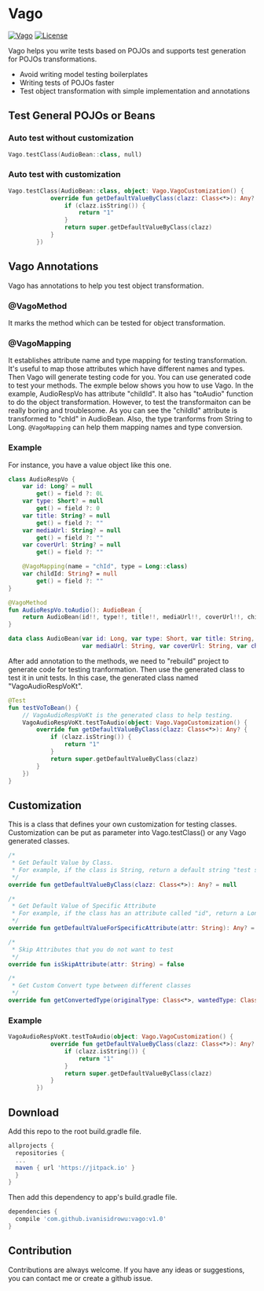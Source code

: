 # Vago

[![Vago](https://jitpack.io/v/ivanisidrowu/vago.svg)](https://jitpack.io/#ivanisidrowu/vago)
[![License](https://img.shields.io/badge/License-Apache%202.0-blue.svg)](https://opensource.org/licenses/Apache-2.0)

Vago helps you write tests based on POJOs and supports test generation for POJOs transformations.

* Avoid writing model testing boilerplates
* Writing tests of POJOs faster
* Test object transformation with simple implementation and annotations

## Test General POJOs or Beans

### Auto test without customization
```kotlin
Vago.testClass(AudioBean::class, null)
```
### Auto test with customization
```kotlin
Vago.testClass(AudioBean::class, object: Vago.VagoCustomization() {
            override fun getDefaultValueByClass(clazz: Class<*>): Any? {
                if (clazz.isString()) {
                    return "1"
                }
                return super.getDefaultValueByClass(clazz)
            }
        })
```
## Vago Annotations
Vago has annotations to help you test object transformation. 

### @VagoMethod
It marks the method which can be tested for object transformation.

### @VagoMapping
It establishes attribute name and type mapping for testing transformation. It's useful to map those attributes which have different names and types. Then Vago will generate testing code for you. You can use generated code to test your methods. The exmple below shows you how to use Vago. In the example, AudioRespVo has attribute "childId". It also has "toAudio" function to do the object transformation. However, to test the transformaiton can be really boring and troublesome. As you can see the "childId" attribute is transformed to "chId" in AudioBean. Also, the type tranforms from String to Long. ```@VagoMapping``` can help them mapping names and type conversion.

### Example
For instance, you have a value object like this one.

```kotlin
class AudioRespVo {
    var id: Long? = null
        get() = field ?: 0L
    var type: Short? = null
        get() = field ?: 0
    var title: String? = null
        get() = field ?: ""
    var mediaUrl: String? = null
        get() = field ?: ""
    var coverUrl: String? = null
        get() = field ?: ""

    @VagoMapping(name = "chId", type = Long::class)
    var childId: String? = null
        get() = field ?: ""
}

@VagoMethod
fun AudioRespVo.toAudio(): AudioBean {
    return AudioBean(id!!, type!!, title!!, mediaUrl!!, coverUrl!!, childId!!.toLong())
}
```

```kotlin
data class AudioBean(var id: Long, var type: Short, var title: String,
                     var mediaUrl: String, var coverUrl: String, var chId: Long)
```

After add annotation to the methods, we need to "rebuild" project to generate code for testing tranformation.
Then use the generated class to test it in unit tests. In this case, the generated class named "VagoAudioRespVoKt".

```kotlin
@Test
fun testVoToBean() {
    // VagoAudioRespVoKt is the generated class to help testing.
    VagoAudioRespVoKt.testToAudio(object: Vago.VagoCustomization() {
        override fun getDefaultValueByClass(clazz: Class<*>): Any? {
            if (clazz.isString()) {
                return "1"
            }
            return super.getDefaultValueByClass(clazz)
        }
    })
}
```

## Customization
This is a class that defines your own customization for testing classes. Customization can be put as parameter into Vago.testClass() or any Vago generated classes.

```kotlin
/*
 * Get Default Value by Class.
 * For example, if the class is String, return a default string "test string".
 */
override fun getDefaultValueByClass(clazz: Class<*>): Any? = null

/*
 * Get Default Value of Specific Attribute
 * For example, if the class has an attribute called "id", return a Long with 0L value.
 */
override fun getDefaultValueForSpecificAttribute(attr: String): Any? = null

/*
 * Skip Attributes that you do not want to test
 */
override fun isSkipAttribute(attr: String) = false

/*
 * Get Custom Convert type between different classes
 */
override fun getConvertedType(originalType: Class<*>, wantedType: Class<*>): Any? = null
```
### Example

```kotlin
VagoAudioRespVoKt.testToAudio(object: Vago.VagoCustomization() {
            override fun getDefaultValueByClass(clazz: Class<*>): Any? {
                if (clazz.isString()) {
                    return "1"
                }
                return super.getDefaultValueByClass(clazz)
            }
        })
```

## Download
Add this repo to the root build.gradle file.
```gradle
allprojects {
  repositories {
  ...
  maven { url 'https://jitpack.io' }
  }
}
```
Then add this dependency to app's build.gradle file.
```gradle
dependencies {
  compile 'com.github.ivanisidrowu:vago:v1.0'
}
```

## Contribution
Contributions are always welcome. If you have any ideas or suggestions, you can contact me or create a github issue.
